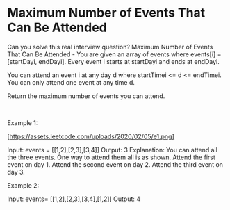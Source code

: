 # Maximum Number of Events That Can Be Attended

Can you solve this real interview question? Maximum Number of Events That Can Be Attended - You are given an array of events where events[i] = [startDayi, endDayi]. Every event i starts at startDayi and ends at endDayi.

You can attend an event i at any day d where startTimei <= d <= endTimei. You can only attend one event at any time d.

Return the maximum number of events you can attend.

 

Example 1:

[https://assets.leetcode.com/uploads/2020/02/05/e1.png]


Input: events = [[1,2],[2,3],[3,4]]
Output: 3
Explanation: You can attend all the three events.
One way to attend them all is as shown.
Attend the first event on day 1.
Attend the second event on day 2.
Attend the third event on day 3.


Example 2:


Input: events= [[1,2],[2,3],[3,4],[1,2]]
Output: 4